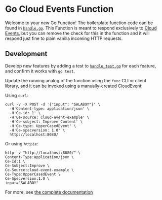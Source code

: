 # Go Cloud Events Function

Welcome to your new Go Function! The boilerplate function code can be found in [`handle.go`](handle.go). This Function is meant to respond exclusively to [Cloud Events](https://cloudevents.io/), but you can remove the check for this in the function and it will respond just fine to plain vanilla incoming HTTP requests.

## Development

Develop new features by adding a test to [`handle_test.go`](handle_test.go) for each feature, and confirm it works with `go test`.

Update the running analog of the function using the `func` CLI or client library, and it can be invoked using a manually-created CloudEvent:

Using `curl`: 

```console
curl -v -X POST -d '{"input": "SALABOY"}' \
  -H'Content-type: application/json' \
  -H'Ce-id: 1' \
  -H'Ce-source: cloud-event-example' \
  -H'Ce-subject: Improve Content' \
  -H'Ce-type: UpperCasedEvent' \
  -H'Ce-specversion: 1.0' \
  http://localhost:8080/
```

Or using `httpie`:

```console
http -v "http://localhost:8080/" \
Content-Type:application/json \
Ce-Id:1 \
Ce-Subject:Improve \
Ce-Source:cloud-event-example \
Ce-Type:UpperCasedEvent \
Ce-Specversion:1.0 \
input="SALABOY"
```

For more, see [the complete documentation]('https://github.com/knative-sandbox/kn-plugin-func/tree/main/docs')


